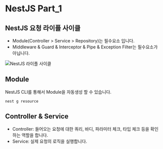# NestJS Part_1

## NestJS 요청 라이플 사이클

- Module(Controller > Service > Repository)는 필수요소 입니다.
- Middleware & Guard & Interceptor & Pipe & Exception Filter는 필수요소가 아닙니다.

![NestJS 라이플 사이클](https://github.com/user-attachments/assets/d485ebfc-bbdf-49b0-a2ae-6884a744dbd4)

## Module

NestJS CLI를 통해서 Module을 자동생성 할 수 있습니다.

```
nest g resource
```

## Controller & Service

- Controller: 들어오는 요청에 대한 쿼리, 바디, 파라미터 체크, 타입 체크 등을 확인하는 역할을 합니다.
- Service: 실제 요청의 로직을 실행합니다.
